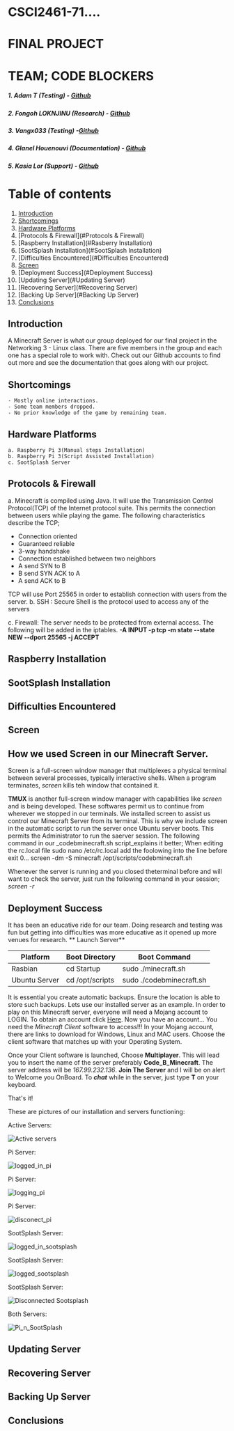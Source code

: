 # CSCI2461-71.... 
# FINAL PROJECT
# TEAM; CODE BLOCKERS
##### 1. Adam T (Testing) - [Github](https://github.com/Add-man)

##### 2. Fongoh LOKNJINU (Research) - [Github](https://github.com/loknjinu13)

##### 3. Vangx033 (Testing) -[Github](https://github.com/vangx033)

##### 4. Glanel Houenouvi (Documentation) - [Github](href="https://github.com/grenack)

##### 5. Kasia Lor (Support) - [Github](https://github.com/klor0610)



<div></div>

# Table of contents
1. [Introduction](#Introduction)
2. [Shortcomings](#Shortcomings)
3. [Hardware Platforms](#Hardware)
4. [Protocols & Firewall](#Protocols & Firewall)
5. [Raspberry Installation](#Rasberry Installation)
6. [SootSplash Installation](#SootSplash Installation)
7. [Difficulties Encountered](#Difficulties Encountered)
8. [Screen](#Screen)
9. [Deployment Success](#Deployment Success)
10. [Updating Server](#Updating Server)
11. [Recovering Server](#Recovering Server)
12. [Backing Up Server](#Backing Up Server)
13. [Conclusions](#Conclusions)

## Introduction <a name="Introduction"></a>
A Minecraft Server is what our group deployed for our final project in the Networking 3 - Linux class.
There are five members in the group and each one has a special role to work with.
Check out our Github accounts to find out more and see the documentation that goes along with our project.


## Shortcomings <a name="Shortcomings"></a>
	- Mostly online interactions.
	- Some team members dropped.
	- No prior knowledge of the game by remaining team.

## Hardware Platforms <a name="Hardware"></a>
	a. Raspberry Pi 3(Manual steps Installation)
	b. Raspberry Pi 3(Script Assisted Installation)
	c. SootSplash Server 

## Protocols & Firewall <a name="Protocols & Firewall"></a>
 a. Minecraft is compiled using Java. It will use the Transmission Control Protocol(TCP) of the Internet protocol suite.
This permits the connection between users while playing the game.
The following characteristics describe the TCP;
 + Connection oriented
 + Guaranteed reliable
 + 3-way handshake
 + Connection established between two neighbors
 + A send SYN to B
 + B send SYN ACK to A
 + A send ACK to B

  TCP will use Port 25565 in order to establish connection with users from the server.
 b. SSH : Secure Shell is the protocol used to access any of the servers

 c. Firewall: The server needs to be protected from external access. The following will be added in the iptables.
**-A INPUT -p tcp -m state --state NEW --dport 25565 -j ACCEPT**


## Raspberry Installation <a name="Raspberry Installation"></a>


## SootSplash Installation <a name="SootSplash Installation"></a>


## Difficulties Encountered <a name="Difficulties Encountered"></a>


## Screen <a name="Screen"></a>
## How we used Screen in our Minecraft Server.
Screen is a full-screen window manager that multiplexes a physical terminal between several processes, typically interactive shells.
When a program terminates, _screen_ kills teh window that contained it. 

**TMUX** is another full-screen window manager with capabilities like _screen_ and is being developed.
These softwares permit us to continue from wherever we stopped in our terminals.
We installed screen to assist us control our Minecraft Server from its terminal. 
This is why we include screen in the automatic script to run the server once Ubuntu server boots. This permits the Administrator to run the saerver session.
The following command in our _codebminecraft.sh script_explains it better;
When editing the rc.local file
sudo nano /etc/rc.local
add the foolowing into the line before exit 0...
 screen -dm -S minecraft /opt/scripts/codebminecraft.sh 

Whenever the server is running and you closed theterminal before and will want to check the server,
just run the following command in your session;
_screen -r_


## Deployment Success <a name="Deployment Success"></a>
It has been an educative ride for our team. Doing research and testing was fun but getting into difficulties was more educative as it opened up more venues for research.
** Launch Server**

|Platform	|Boot Directory		|Boot Command			|
|---------------|-----------------------|-------------------------------|
|Rasbian	|cd Startup		|sudo ./minecraft.sh		|
|Ubuntu Server	|cd /opt/scripts	|sudo ./codebminecraft.sh	|

It is essential you create automatic backups. Ensure the location is able to store such backups.
Lets use our installed server as an example. In order to play on this Minecraft server, everyone will need a Mojang account to LOGIN. To obtain an account click [Here](https://minecraft.net/en-us/store/minecraft/#register). Now you have an account... You need the _Minecraft Client_ software to access!!! In your Mojang account, there are links to download for Windows, Linux and MAC users. Choose the client software that matches up with your Operating System.

Once your Client software is launched, Choose **Multiplayer**.
This will lead you to insert the name of the server preferably **Code_B_Minecraft**. 
The server address will be _167.99.232.136_.
 **Join The Server** and I will be on alert to Welcome you OnBoard. 
To **_chat_** while in the server, just type **T** on your keyboard.

That's it!

These are pictures of our installation and servers functioning:

Active Servers:

![Active servers](pic/active_servers_userlimit.png)


Pi Server:

![logged_in_pi](pic/logged_in_pi.png)


Pi Server:

![logging_pi](pic/logging_pi.png)


Pi Server:

![disconect_pi](pic/disconect_pi.png)


SootSplash Server:

![logged_in_sootsplash](pic/logged_in_sootsplash.png)


SootSplash Server:

![logged_sootsplash](pic/logged_sootsplash.png)


SootSplash Server:

![Disconnected Sootsplash](pic/disconnect_sootsplash.png)

Both Servers:

![Pi_n_SootSplash](pic/Pi_n_Sootsplash_minecraft.png)

## Updating Server <a name="Updating Server"></a>


## Recovering Server <a name="Recovering Server"></a>


## Backing Up Server <a name="Backing Up Server"></a>


## Conclusions <a name="Conclusions"></a>

